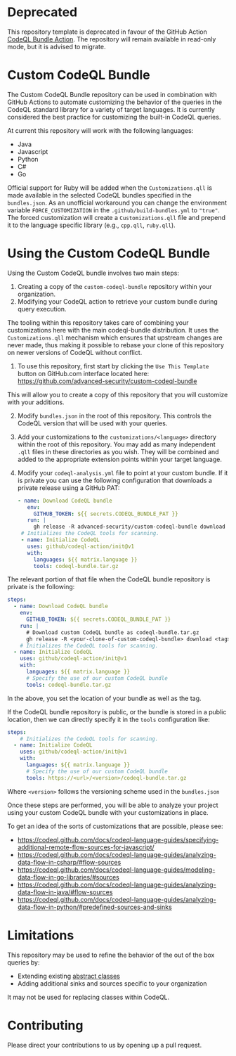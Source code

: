 # Deprecated

This repository template is deprecated in favour of the GitHub Action [CodeQL Bundle Action](https://github.com/advanced-security/codeql-bundle-action).
The repository will remain available in read-only mode, but it is advised to migrate.

# Custom CodeQL Bundle

The Custom CodeQL Bundle repository can be used in combination with GitHub
Actions to automate customizing the behavior of the queries in the CodeQL
standard library for a variety of target languages. It is currently considered
the best practice for customizing the built-in CodeQL queries. 

At current this repository will work with the following languages:

- Java
- Javascript
- Python 
- C# 
- Go

Official support for Ruby will be added when the `Customizations.qll` is made available in the selected CodeQL bundles specified in the `bundles.json`.
As an unofficial workaround you can change the environment variable `FORCE_CUSTOMIZATION` in the `.github/build-bundles.yml` to `"true"`.
The forced customization will create a `Customizations.qll` file and prepend it to the language specific library (e.g., `cpp.qll`, `ruby.qll`).

# Using the Custom CodeQL Bundle

Using the Custom CodeQL bundle involves two main steps:

1. Creating a copy of the `custom-codeql-bundle` repository within your
   organization. 
2. Modifying your CodeQL action to retrieve your custom bundle during query
   execution. 

The tooling within this repository takes care of combining your customizations
here with the main codeql-bundle distribution. It uses the `Customizations.qll`
mechanism which ensures that upstream changes are never made, thus making it
possible to rebase your clone of this repository on newer versions of CodeQL
without conflict. 

1. To use this repository, first start by clicking the `Use This Template` button
on GitHub.com interface located here:
https://github.com/advanced-security/custom-codeql-bundle

This will allow you to create a copy of this repository that you will customize
with your additions. 

2. Modify `bundles.json` in the root of this repository. This controls the
   CodeQL version that will be used with your queries. 

3. Add your customizations to the `customizations/<language>` directory within
   the root of this repository. You may add as many independent `.qll`
   files in these directories as you wish. They will be combined and added to
   the appropriate extension points within your target language. 

4. Modify your `codeql-analysis.yml` file to point at your custom bundle.
   If it is private you can use the following configuration that downloads a private release using a GitHub PAT:
   ```yaml
   - name: Download CodeQL bundle
      env:
        GITHUB_TOKEN: ${{ secrets.CODEQL_BUNDLE_PAT }}
      run: |
        gh release -R advanced-security/custom-codeql-bundle download codeql-bundle-20211005-79ff94b
    # Initializes the CodeQL tools for scanning.
    - name: Initialize CodeQL
      uses: github/codeql-action/init@v1
      with:
        languages: ${{ matrix.language }}
        tools: codeql-bundle.tar.gz
   ```

The relevant portion of that file when the CodeQL bundle repository is private is the following: 

```yml
steps:
  - name: Download CodeQL bundle
    env:
      GITHUB_TOKEN: ${{ secrets.CODEQL_BUNDLE_PAT }}
    run: |
      # Download custom CodeQL bundle as codeql-bundle.tar.gz
      gh release -R <your-clone-of-custom-codeql-bundle> download <tag>
    # Initializes the CodeQL tools for scanning.
  - name: Initialize CodeQL
    uses: github/codeql-action/init@v1
    with:
      languages: ${{ matrix.language }}
      # Specify the use of our custom CodeQL bundle
      tools: codeql-bundle.tar.gz
```

In the above, you set the location of your bundle as well as the tag.

If the CodeQL bundle repository is public, or the bundle is stored in a public location, then we can directly specify it in the `tools` configuration like:

```yml
steps:
    # Initializes the CodeQL tools for scanning.
  - name: Initialize CodeQL
    uses: github/codeql-action/init@v1
    with:
      languages: ${{ matrix.language }}
      # Specify the use of our custom CodeQL bundle
      tools: https://<url>/<version>/codeql-bundle.tar.gz
```

Where `<version>` follows the versioning scheme used in the `bundles.json`

Once these steps are performed, you will be able to analyze your project using
your custom CodeQL bundle with your customizations in place. 

To get an idea of the sorts of customizations that are possible, please
see:

- https://codeql.github.com/docs/codeql-language-guides/specifying-additional-remote-flow-sources-for-javascript/
- https://codeql.github.com/docs/codeql-language-guides/analyzing-data-flow-in-csharp/#flow-sources
- https://codeql.github.com/docs/codeql-language-guides/modeling-data-flow-in-go-libraries/#sources
- https://codeql.github.com/docs/codeql-language-guides/analyzing-data-flow-in-java/#flow-sources
- https://codeql.github.com/docs/codeql-language-guides/analyzing-data-flow-in-python/#predefined-sources-and-sinks


# Limitations 

This repository may be used to refine the behavior of the out of the box queries
by: 
- Extending existing [abstract classes](https://codeql.github.com/docs/ql-language-reference/types/#abstract-classes)
- Adding additional sinks and sources specific to your organization

It may not be used for replacing classes within CodeQL. 

# Contributing 

Please direct your contributions to us by opening up a pull request. 


